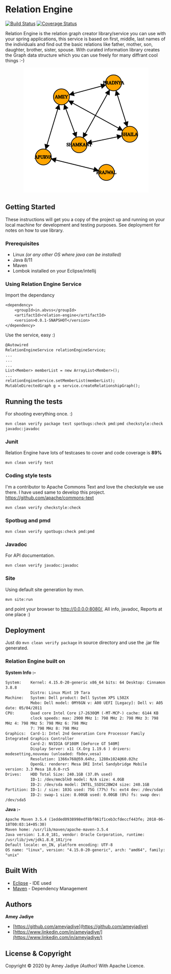 # Relation Engine

[![Build Status](https://travis-ci.com/abvss/relation-engine.svg?branch=master)](https://travis-ci.com/abvss/relation-engine) [![Coverage Status](https://coveralls.io/repos/github/abvss/relation-engine/badge.svg?branch=master)](https://coveralls.io/github/abvss/relation-engine?branch=master)

Relation Engine is the relation graph creator library/service you can use with your spring applications, this service is based on first, middle, last names of the individuals and find out the basic relations like father, mother, son, daughter, brother, sister, spouse. With curated information library creates the Graph data structure which you can use freely for many diffrant cool things :-)

<p align="center">
  <img src="/src/test/resources/generated-graph/graph.png" />
</p>

## Getting Started

These instructions will get you a copy of the project up and running on your local machine for development and testing purposes. See deployment for notes on how to use library.


### Prerequisites

* Linux _(or any other OS where java can be installed)_
* Java 8/11
* Maven
* Lombok installed on your Eclipse/intellij

### Using Relation Engine Service

Import the dependancy
```
<dependency>
    <groupId>in.abvss</groupId>
	<artifactId>relation-engine</artifactId>
	<version>0.0.1-SNAPSHOT</version>
</dependency>
```
Use the service, easy :)

```
@Autowired
RelationEngineService relationEngineService;
...
...
...
List<Member> memberList = new ArrayList<Member>();
...
relationEngineService.setMemberList(memberList);      
MutableDirectedGraph g = service.createRelationshipGraph();   

```


## Running the tests
For shooting everything once. :)

```
mvn clean verify package test spotbugs:check pmd:pmd checkstyle:check javadoc:javadoc
```

### Junit
Relation Engine have lots of testcases to cover and code coverage is **89%**
```
mvn clean verify test
```

### Coding style tests
I'm a contributor to Apache Commons Text and love the checkstyle we use there. I have used same to develop this project.
https://github.com/apache/commons-text

```
mvn clean verify checkstyle:check
```
### Spotbug and pmd
```
mvn clean verify spotbugs:check pmd:pmd
```
### Javadoc
For API documentation.
```
mvn clean verify javadoc:javadoc
```
### Site
Using default site generation by mvn.
```
mvn site:run
```
and point your browser to http://0.0.0.0:8080/, All info, javadoc, Reports at one place :)

## Deployment

Just do ```mvn clean verify package``` in source directory and use the .jar file generated.

### Relation Engine built on

**System Info :-**

```
System:    Kernel: 4.15.0-20-generic x86_64 bits: 64 Desktop: Cinnamon 3.8.8
           Distro: Linux Mint 19 Tara
Machine:   System: Dell product: Dell System XPS L502X
           Mobo: Dell model: 0MY6GN v: A00 UEFI [Legacy]: Dell v: A05 date: 05/04/2011
CPU:       Quad core Intel Core i7-2630QM (-MT-MCP-) cache: 6144 KB
           clock speeds: max: 2900 MHz 1: 798 MHz 2: 798 MHz 3: 798 MHz 4: 798 MHz 5: 798 MHz 6: 798 MHz
           7: 798 MHz 8: 798 MHz
Graphics:  Card-1: Intel 2nd Generation Core Processor Family Integrated Graphics Controller
           Card-2: NVIDIA GF108M [GeForce GT 540M]
           Display Server: x11 (X.Org 1.19.6 ) drivers: modesetting,nouveau (unloaded: fbdev,vesa)
           Resolution: 1366x768@59.64hz, 1280x1024@60.02hz
           OpenGL: renderer: Mesa DRI Intel Sandybridge Mobile version: 3.3 Mesa 18.0.0-rc5
Drives:    HDD Total Size: 240.1GB (37.8% used)
           ID-1: /dev/mmcblk0 model: N/A size: 4.0GB
           ID-2: /dev/sda model: INTEL_SSDSC2BW24 size: 240.1GB
Partition: ID-1: / size: 103G used: 75G (77%) fs: ext4 dev: /dev/sda6
           ID-2: swap-1 size: 8.00GB used: 0.00GB (0%) fs: swap dev: /dev/sda5
```
**Java :-**

```
Apache Maven 3.5.4 (1edded0938998edf8bf061f1ceb3cfdeccf443fe; 2018-06-18T00:03:14+05:30)
Maven home: /usr/lib/maven/apache-maven-3.5.4
Java version: 1.8.0_181, vendor: Oracle Corporation, runtime: /usr/lib/jvm/jdk1.8.0_181/jre
Default locale: en_IN, platform encoding: UTF-8
OS name: "linux", version: "4.15.0-20-generic", arch: "amd64", family: "unix"

```

## Built With

* [Eclipse](https://www.eclipse.org/) - IDE used
* [Maven](https://maven.apache.org/) - Dependency Management

## Authors

**Amey Jadiye**
* [https://github.com/ameyjadiye](https://github.com/ameyjadiye)
* [https://www.linkedin.com/in/ameyjadiye/](https://www.linkedin.com/in/ameyjadiye/)

## License & Copyright

Copyright © 2020 by Amey Jadiye _(Author)_ With Apache Licence.
